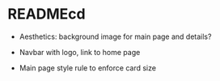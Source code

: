 # READMEcd 

* Aesthetics: background image for main page and details?

* Navbar with logo, link to home page

* Main page style rule to enforce card size
